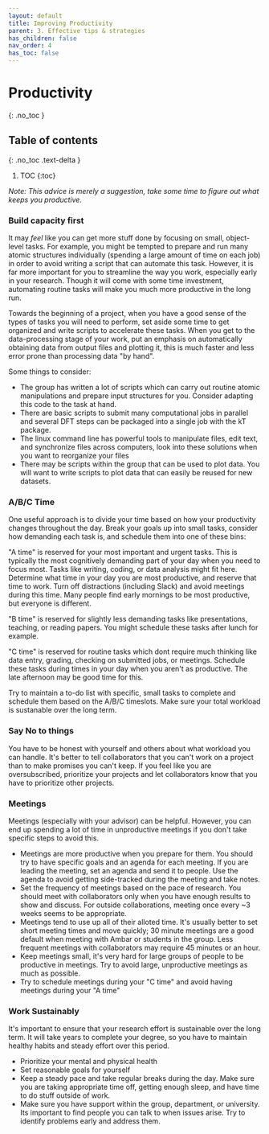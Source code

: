 ```yaml
---
layout: default
title: Improving Productivity
parent: 3. Effective tips & strategies
has_children: false
nav_order: 4
has_toc: false
---
```


# Productivity

{: .no_toc }

## Table of contents

{: .no_toc .text-delta }

1. TOC
{:toc}

*Note: This advice is merely a suggestion, take some time to figure out what keeps you productive.*

### Build capacity first

It may *feel* like you can get more stuff done by focusing on small, object-level tasks. For example, you might be tempted to prepare and run many atomic structures individually (spending a large amount of time on each job) in order to avoid writing a script that can automate this task. However, it is far more important for you to streamline the way you work, especially early in your research. Though it will come with some time investment, automating routine tasks will make you much more productive in the long run.

Towards the beginning of a project, when you have a good sense of the types of tasks you will need to perform, set aside some time to get organized and write scripts to accelerate these tasks. When you get to the data-processing stage of your work, put an emphasis on automatically obtaining data from output files and plotting it, this is much faster and less error prone than processing data "by hand".

Some things to consider:

- The group has written a lot of scripts which can carry out routine atomic manipulations and prepare input structures for you. Consider adapting this code to the task at hand.
- There are basic scripts to submit many computational jobs in parallel and several DFT steps can be packaged into a single job with the kT package.
- The linux command line has powerful tools to manipulate files, edit text, and synchronize files across computers, look into these solutions when you want to reorganize your files
- There may be scripts within the group that can be used to plot data. You will want to write scripts to plot data that can easily be reused for new datasets.

### A/B/C Time

One useful approach is to divide your time based on how your productivity changes throughout the day. Break your goals up into small tasks, consider how demanding each task is, and schedule them into one of these bins:

"A time" is reserved for your most important and urgent tasks. This is typically the most cognitively demanding part of your day when you need to focus most. Tasks like writing, coding, or data analysis might fit here. Determine what time in your day you are most productive, and reserve that time to work. Turn off distractions (including Slack) and avoid meetings during this time. Many people find early mornings to be most productive, but everyone is different.

"B time" is reserved for slightly less demanding tasks like presentations, teaching, or reading papers. You might schedule these tasks after lunch for example.

"C time" is reserved for routine tasks which dont require much thinking like data entry, grading, checking on submitted jobs, or meetings. Schedule these tasks during times in your day when you aren't as productive. The late afternoon may be good time for this.

Try to maintain a to-do list with specific, small tasks to complete and schedule them based on the A/B/C timeslots. Make sure your total workload is sustanable over the long term.

### Say No to things

You have to be honest with yourself and others about what workload you can handle. It's better to tell collaborators that you can't work on a project than to make promises you can't keep. If you feel like you are oversubscribed, prioritize your projects and let collaborators know that you have to prioritize other projects.

### Meetings

Meetings (especially with your advisor) can be helpful. However, you can end up spending a lot of time in unproductive meetings if you don't take specific steps to avoid this.

- Meetings are more productive when you prepare for them. You should try to have specific goals and an agenda for each meeting. If you are leading the meeting, set an agenda and send it to people. Use the agenda to avoid getting side-tracked during the meeting and take notes.
- Set the frequency of meetings based on the pace of research. You should meet with collaborators only when you have enough results to show and discuss. For outside collaborations, meeting once every ~3 weeks seems to be appropriate.
- Meetings tend to use up all of their alloted time. It's usually better to set short meeting times and move quickly; 30 minute meetings are a good default when meeting with Ambar or students in the group. Less frequent meetings with collaborators may require 45 minutes or an hour.
- Keep meetings small, it's very hard for large groups of people to be productive in meetings. Try to avoid large, unproductive meetings as much as possible.
- Try to schedule meetings during your "C time" and avoid having meetings during your "A time"

### Work Sustainably

It's important to ensure that your research effort is sustainable over the long term. It will take years to complete your degree, so you have to maintain healthy habits and steady effort over this period.

- Prioritize your mental and physical health
- Set reasonable goals for yourself
- Keep a steady pace and take regular breaks during the day. Make sure you are taking appropriate time off, getting enough sleep, and have time to do stuff outside of work.
- Make sure you have support within the group, department, or university. Its important to find people you can talk to when issues arise. Try to identify problems early and address them.
